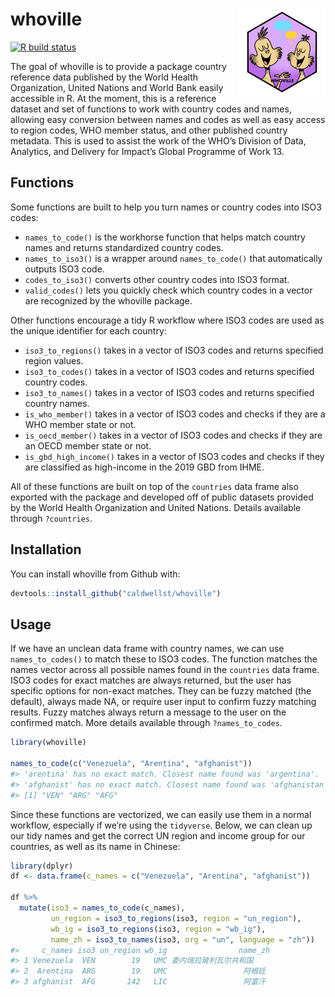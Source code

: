 
<!-- README.md is generated from README.Rmd. Please edit that file -->

# whoville <a href='https://github.com/caldwellst/whoville'><img src='man/figures/logo.png' align="right" height="139" /></a>

<!-- badges: start -->

[![R build
status](https://github.com/caldwellst/whoville/workflows/R-CMD-check/badge.svg)](https://github.com/caldwellst/whoville/actions)
<!-- badges: end -->

The goal of whoville is to provide a package country reference data
published by the World Health Organization, United Nations and World
Bank easily accessible in R. At the moment, this is a reference dataset
and set of functions to work with country codes and names, allowing easy
conversion between names and codes as well as easy access to region
codes, WHO member status, and other published country metadata. This is
used to assist the work of the WHO’s Division of Data, Analytics, and
Delivery for Impact’s Global Programme of Work 13.

## Functions

Some functions are built to help you turn names or country codes into
ISO3 codes:

-   `names_to_code()` is the workhorse function that helps match country
    names and returns standardized country codes.
-   `names_to_iso3()` is a wrapper around `names_to_code()` that
    automatically outputs ISO3 code.
-   `codes_to_iso3()` converts other country codes into ISO3 format.
-   `valid_codes()` lets you quickly check which country codes in a
    vector are recognized by the whoville package.

Other functions encourage a tidy R workflow where ISO3 codes are used as
the unique identifier for each country:

-   `iso3_to_regions()` takes in a vector of ISO3 codes and returns
    specified region values.
-   `iso3_to_codes()` takes in a vector of ISO3 codes and returns
    specified country codes.
-   `iso3_to_names()` takes in a vector of ISO3 codes and returns
    specified country names.
-   `is_who_member()` takes in a vector of ISO3 codes and checks if they
    are a WHO member state or not.
-   `is_oecd_member()` takes in a vector of ISO3 codes and checks if
    they are an OECD member state or not.
-   `is_gbd_high_income()` takes in a vector of ISO3 codes and checks if
    they are classified as high-income in the 2019 GBD from IHME.

All of these functions are built on top of the `countries` data frame
also exported with the package and developed off of public datasets
provided by the World Health Organization and United Nations. Details
available through `?countries`.

## Installation

You can install whoville from Github with:

``` r
devtools::install_github("caldwellst/whoville")
```

## Usage

If we have an unclean data frame with country names, we can use
`names_to_codes()` to match these to ISO3 codes. The function matches
the names vector across all possible names found in the `countries` data
frame. ISO3 codes for exact matches are always returned, but the user
has specific options for non-exact matches. They can be fuzzy matched
(the default), always made NA, or require user input to confirm fuzzy
matching results. Fuzzy matches always return a message to the user on
the confirmed match. More details available through `?names_to_codes`.

``` r
library(whoville)

names_to_code(c("Venezuela", "Arentina", "afghanist"))
#> 'arentina' has no exact match. Closest name found was 'argentina'.
#> 'afghanist' has no exact match. Closest name found was 'afghanistan'.
#> [1] "VEN" "ARG" "AFG"
```

Since these functions are vectorized, we can easily use them in a normal
workflow, especially if we’re using the `tidyverse`. Below, we can clean
up our tidy names and get the correct UN region and income group for our
countries, as well as its name in Chinese:

``` r
library(dplyr)
df <- data.frame(c_names = c("Venezuela", "Arentina", "afghanist"))

df %>%
  mutate(iso3 = names_to_code(c_names),
         un_region = iso3_to_regions(iso3, region = "un_region"),
         wb_ig = iso3_to_regions(iso3, region = "wb_ig"),
         name_zh = iso3_to_names(iso3, org = "un", language = "zh"))
#>     c_names iso3 un_region wb_ig                name_zh
#> 1 Venezuela  VEN        19   UMC 委内瑞拉玻利瓦尔共和国
#> 2  Arentina  ARG        19   UMC                 阿根廷
#> 3 afghanist  AFG       142   LIC                 阿富汗
```
